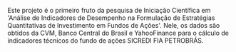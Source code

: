 Este projeto é o primeiro fruto da pesquisa de Iniciação Científica em 'Análise de Indicadores de Desempenho na Formulação de Estratégias Quantitativas de Investimento em Fundos de Ações'. Nele, os dados são obtidos da CVM, Banco Central do Brasil e YahooFinance para o cálculo de indicadores técnicos do fundo de ações SICREDI FIA PETROBRÁS. 
